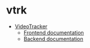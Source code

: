 # vtrk
* [VideoTracker](https://github.com/vtrk/VideoTracker)
  * [Frontend documentation](https://vtrk.github.io/frontend-docs/)
  * [Backend documentation](https://vtrk.github.io/backend-docs/)
